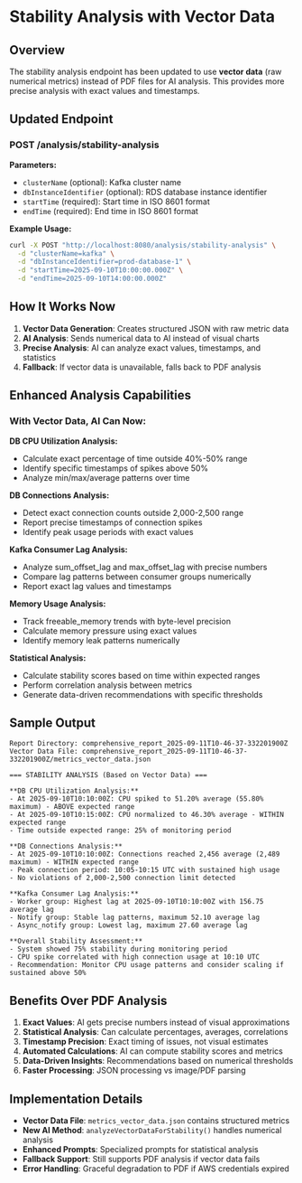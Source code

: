 # Stability Analysis with Vector Data

## Overview

The stability analysis endpoint has been updated to use **vector data** (raw numerical metrics) instead of PDF files for AI analysis. This provides more precise analysis with exact values and timestamps.

## Updated Endpoint

### POST /analysis/stability-analysis

**Parameters:**
- `clusterName` (optional): Kafka cluster name
- `dbInstanceIdentifier` (optional): RDS database instance identifier
- `startTime` (required): Start time in ISO 8601 format
- `endTime` (required): End time in ISO 8601 format

**Example Usage:**
```bash
curl -X POST "http://localhost:8080/analysis/stability-analysis" \
  -d "clusterName=kafka" \
  -d "dbInstanceIdentifier=prod-database-1" \
  -d "startTime=2025-09-10T10:00:00.000Z" \
  -d "endTime=2025-09-10T14:00:00.000Z"
```

## How It Works Now

1. **Vector Data Generation**: Creates structured JSON with raw metric data
2. **AI Analysis**: Sends numerical data to AI instead of visual charts
3. **Precise Analysis**: AI can analyze exact values, timestamps, and statistics
4. **Fallback**: If vector data is unavailable, falls back to PDF analysis

## Enhanced Analysis Capabilities

### With Vector Data, AI Can Now:

**DB CPU Utilization Analysis:**
- Calculate exact percentage of time outside 40%-50% range
- Identify specific timestamps of spikes above 50%
- Analyze min/max/average patterns over time

**DB Connections Analysis:**
- Detect exact connection counts outside 2,000-2,500 range
- Report precise timestamps of connection spikes
- Identify peak usage periods with exact values

**Kafka Consumer Lag Analysis:**
- Analyze sum_offset_lag and max_offset_lag with precise numbers
- Compare lag patterns between consumer groups numerically
- Report exact lag values and timestamps

**Memory Usage Analysis:**
- Track freeable_memory trends with byte-level precision
- Calculate memory pressure using exact values
- Identify memory leak patterns numerically

**Statistical Analysis:**
- Calculate stability scores based on time within expected ranges
- Perform correlation analysis between metrics
- Generate data-driven recommendations with specific thresholds

## Sample Output

```
Report Directory: comprehensive_report_2025-09-11T10-46-37-332201900Z
Vector Data File: comprehensive_report_2025-09-11T10-46-37-332201900Z/metrics_vector_data.json

=== STABILITY ANALYSIS (Based on Vector Data) ===

**DB CPU Utilization Analysis:**
- At 2025-09-10T10:10:00Z: CPU spiked to 51.20% average (55.80% maximum) - ABOVE expected range
- At 2025-09-10T10:15:00Z: CPU normalized to 46.30% average - WITHIN expected range
- Time outside expected range: 25% of monitoring period

**DB Connections Analysis:**  
- At 2025-09-10T10:10:00Z: Connections reached 2,456 average (2,489 maximum) - WITHIN expected range
- Peak connection period: 10:05-10:15 UTC with sustained high usage
- No violations of 2,000-2,500 connection limit detected

**Kafka Consumer Lag Analysis:**
- Worker group: Highest lag at 2025-09-10T10:10:00Z with 156.75 average lag
- Notify group: Stable lag patterns, maximum 52.10 average lag
- Async_notify group: Lowest lag, maximum 27.60 average lag

**Overall Stability Assessment:**
- System showed 75% stability during monitoring period
- CPU spike correlated with high connection usage at 10:10 UTC
- Recommendation: Monitor CPU usage patterns and consider scaling if sustained above 50%
```

## Benefits Over PDF Analysis

1. **Exact Values**: AI gets precise numbers instead of visual approximations
2. **Statistical Analysis**: Can calculate percentages, averages, correlations
3. **Timestamp Precision**: Exact timing of issues, not visual estimates
4. **Automated Calculations**: AI can compute stability scores and metrics
5. **Data-Driven Insights**: Recommendations based on numerical thresholds
6. **Faster Processing**: JSON processing vs image/PDF parsing

## Implementation Details

- **Vector Data File**: `metrics_vector_data.json` contains structured metrics
- **New AI Method**: `analyzeVectorDataForStability()` handles numerical analysis
- **Enhanced Prompts**: Specialized prompts for statistical analysis
- **Fallback Support**: Still supports PDF analysis if vector data fails
- **Error Handling**: Graceful degradation to PDF if AWS credentials expired
